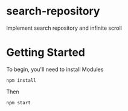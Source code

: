 # search-repository

Implement search repository and infinite scroll

# Getting Started

To begin, you'll need to install Modules

```npm install```

Then 

```npm start```
